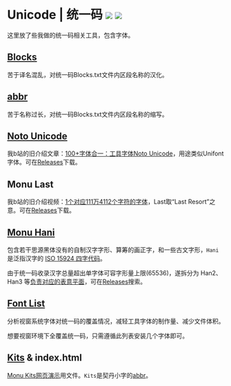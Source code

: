 # Unicode | 统一码 [![](https://img.shields.io/github/release/MY1L/Unicode.svg)](https://github.com/MY1L/Unicode/releases/latest) [![](https://img.shields.io/github/downloads/MY1L/Unicode/total.svg)][r]
这里放了些我做的统一码相关工具，包含字体。

## [Blocks](/Blocks)
苦于译名混乱，对统一码Blocks.txt文件内区段名称的汉化。

## [abbr](/abbr)
苦于名称过长，对统一码Blocks.txt文件内区段名称的缩写。
 
## [Noto Unicode](/NotoUnicode)
我b站的旧介绍文章：[100+字体合一：工具字体Noto Unicode](https://www.bilibili.com/read/cv8805564)，用途类似Unifont字体。可在[Releases][r]下载。

## Monu Last
我b站的旧介绍视频：[1个对应111万4112个字符的字体](https://www.bilibili.com/video/BV1XT4y1N7TG/)，Last取“Last Resort”之意。可在[Releases][r]下载。

## [Monu Hani](/Hani)
包含若干思源黑体没有的自制汉字字形、算筹的画正字，和一些古文字形，`Hani`是泛指汉字的 [ISO 15924 四字代码](/abbr)。

由于统一码收录汉字总量超出单字体可容字形量上限(65536)，遂拆分为 Han2、Han3 等[负责对应的表意平面](Blocks#平面)，可在[Releases](https://github.com/MY1L/Unicode/releases?q=MonuHani&expanded=true)搜索。

## [Font List](/FontList)
分析视窗系统字体对统一码的覆盖情况，减轻工具字体的制作量、减少文件体积。

想要视窗环境下全覆盖统一码，只需遵循此列表安装几个字体即可。

## [Kits](https://github.com/MY1L/Unicode/releases/tag/v1.0) & index.html
[Monu Kits网页演示](https://my1l.github.io/Unicode/)用文件。`Kits`是契丹小字的[abbr](/abbr)。

[r]: https://github.com/MY1L/Unicode/releases
